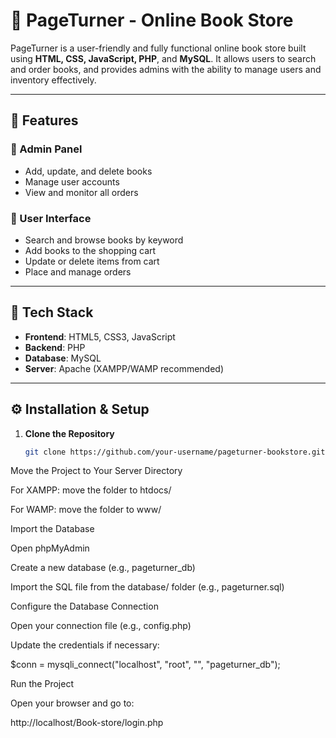 # 📘 PageTurner - Online Book Store

PageTurner is a user-friendly and fully functional online book store built using **HTML, CSS, JavaScript, PHP**, and **MySQL**. It allows users to search and order books, and provides admins with the ability to manage users and inventory effectively.

---

## 🚀 Features

### 👥 Admin Panel
- Add, update, and delete books
- Manage user accounts
- View and monitor all orders

### 🛒 User Interface
- Search and browse books by keyword
- Add books to the shopping cart
- Update or delete items from cart
- Place and manage orders

---

## 🧰 Tech Stack

- **Frontend**: HTML5, CSS3, JavaScript  
- **Backend**: PHP  
- **Database**: MySQL  
- **Server**: Apache (XAMPP/WAMP recommended)


---

## ⚙️ Installation & Setup

1. **Clone the Repository**
   ```bash
   git clone https://github.com/your-username/pageturner-bookstore.git

Move the Project to Your Server Directory

For XAMPP: move the folder to htdocs/

For WAMP: move the folder to www/

Import the Database

Open phpMyAdmin

Create a new database (e.g., pageturner_db)

Import the SQL file from the database/ folder (e.g., pageturner.sql)

Configure the Database Connection

Open your connection file (e.g., config.php)

Update the credentials if necessary:

$conn = mysqli_connect("localhost", "root", "", "pageturner_db");

Run the Project

Open your browser and go to:

http://localhost/Book-store/login.php
